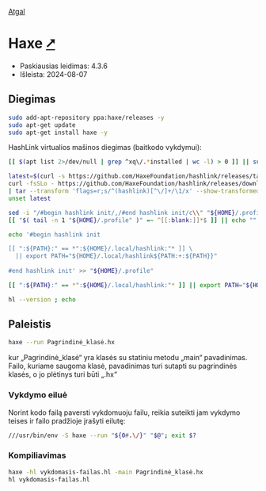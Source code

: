 [Atgal](./readme.md)

# Haxe [&#x2B67;](https://haxe.org/)

* Paskiausias leidimas: 4.3.6
* Išleista: 2024-08-07

## Diegimas

```bash
sudo add-apt-repository ppa:haxe/releases -y
sudo apt-get update
sudo apt-get install haxe -y
```

HashLink virtualios mašinos diegimas (baitkodo vykdymui):

```bash
[[ $(apt list 2>/dev/null | grep ^xq\/.*installed | wc -l) > 0 ]] || sudo apt-get install xq

latest=$(curl -s https://github.com/HaxeFoundation/hashlink/releases/tag/latest | xq -q code:first-of-type)
curl -fsSLo - https://github.com/HaxeFoundation/hashlink/releases/download/latest/hashlink-${latest}-linux-amd64.tar.gz \
| tar --transform 'flags=r;s/^(hashlink)[^\/]+/\1/x' --show-transformed-names -xzvC ${HOME}/.local
unset latest

sed -i "/#begin hashlink init/,/#end hashlink init/c\\" "${HOME}/.profile"
[[ "$( tail -n 1 "${HOME}/.profile" )" =~ ^[[:blank:]]*$ ]] || echo "" >> "${HOME}/.profile"

echo '#begin hashlink init

[[ ":${PATH}:" == *":${HOME}/.local/hashlink:"* ]] \
  || export PATH="${HOME}/.local/hashlink${PATH:+:${PATH}}"
  
#end hashlink init' >> "${HOME}/.profile"

[[ ":${PATH}:" == *":${HOME}/.local/hashlink:"* ]] || export PATH="${HOME}/.local/hashlink${PATH:+:${PATH}}"

hl --version ; echo
```

## Paleistis

```bash
haxe --run Pagrindinė_klasė.hx
```

kur „Pagrindinė_klasė“ yra klasės su statiniu metodu „main“ pavadinimas. Failo, kuriame saugoma klasė, pavadinimas turi sutapti su pagrindinės klasės, o jo plėtinys turi būti „.hx“

### Vykdymo eiluė

Norint kodo failą paversti vykdomuoju failu, reikia suteikti jam vykdymo teises ir failo pradžioje įrašyti eilutę:

```bash
///usr/bin/env -S haxe --run "${0#.\/}" "$@"; exit $?
```

### Kompiliavimas

```bash
haxe -hl vykdomasis-failas.hl -main Pagrindinė_klasė.hx
hl vykdomasis-failas.hl
```
